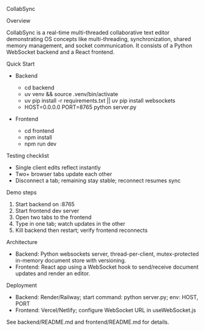 CollabSync

Overview

CollabSync is a real-time multi-threaded collaborative text editor demonstrating OS concepts like multi-threading, synchronization, shared memory management, and socket communication. It consists of a Python WebSocket backend and a React frontend.

Quick Start

- Backend
  - cd backend
  - uv venv && source .venv/bin/activate
  - uv pip install -r requirements.txt || uv pip install websockets
  - HOST=0.0.0.0 PORT=8765 python server.py

- Frontend
  - cd frontend
  - npm install
  - npm run dev

Testing checklist

- Single client edits reflect instantly
- Two+ browser tabs update each other
- Disconnect a tab; remaining stay stable; reconnect resumes sync

Demo steps

1) Start backend on :8765
2) Start frontend dev server
3) Open two tabs to the frontend
4) Type in one tab; watch updates in the other
5) Kill backend then restart; verify frontend reconnects

Architecture

- Backend: Python websockets server, thread-per-client, mutex-protected in-memory document store with versioning.
- Frontend: React app using a WebSocket hook to send/receive document updates and render an editor.

Deployment

- Backend: Render/Railway; start command: python server.py; env: HOST, PORT
- Frontend: Vercel/Netlify; configure WebSocket URL in useWebSocket.js

See backend/README.md and frontend/README.md for details.


